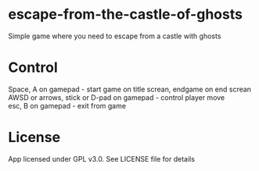# escape-from-the-castle-of-ghosts
Simple game where you need to escape from a castle with ghosts
# Control
Space, A on gamepad  - start game on title screan, endgame on end screan <br>
AWSD or arrows, stick or D-pad on gamepad - control player move <br>
esc, B on gamepad - exit from game
# License
App licensed under GPL v3.0. See LICENSE file for details
